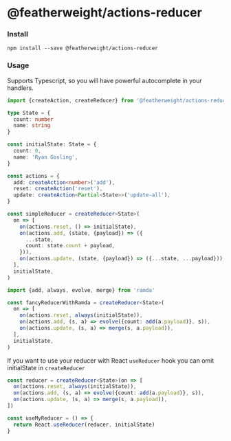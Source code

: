# @featherweight/actions-reducer

### Install

`npm install --save @featherweight/actions-reducer`

### Usage

Supports Typescript, so you will have powerful autocomplete in your handlers.

```typescript
import {createAction, createReducer} from '@featherweight/actions-reducer'

type State = {
  count: number
  name: string
}

const initialState: State = {
  count: 0,
  name: 'Ryan Gosling',
}

const actions = {
  add: createAction<number>('add'),
  reset: createAction('reset'),
  update: createAction<Partial<State>>('update-all'),
}

const simpleReducer = createReducer<State>(
  on => [
    on(actions.reset, () => initialState),
    on(actions.add, (state, {payload}) => ({
      ...state,
      count: state.count + payload,
    })),
    on(actions.update, (state, {payload}) => ({...state, ...payload})),
  ],
  initialState,
)

import {add, always, evolve, merge} from 'ramda'

const fancyReducerWithRamda = createReducer<State>(
  on => [
    on(actions.reset, always(initialState)),
    on(actions.add, (s, a) => evolve({count: add(a.payload)}, s)),
    on(actions.update, (s, a) => merge(s, a.payload)),
  ],
  initialState,
)
```

If you want to use your reducer with React `useReducer` hook you can omit initialState in `createReducer`
```typescript
const reducer = createReducer<State>(on => [
  on(actions.reset, always(initialState)),
  on(actions.add, (s, a) => evolve({count: add(a.payload)}, s)),
  on(actions.update, (s, a) => merge(s, a.payload)),
])

const useMyReducer = () => {
  return React.useReducer(reducer, initialState)
}
```
